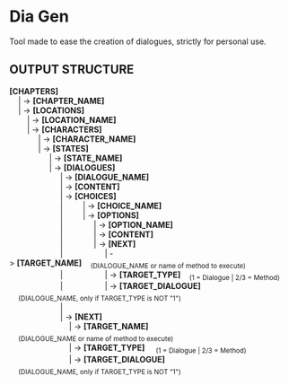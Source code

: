 # Dia Gen

Tool made to ease the creation of dialogues, strictly for personal use.

## OUTPUT STRUCTURE

**[CHAPTERS]** <br>
&nbsp;&nbsp;&nbsp;&nbsp;|&nbsp;->&nbsp;**[CHAPTER_NAME]** <br>
&nbsp;&nbsp;&nbsp;&nbsp;|&nbsp;->&nbsp;**[LOCATIONS]** <br>
&nbsp;&nbsp;&nbsp;&nbsp;&nbsp;&nbsp;&nbsp;&nbsp;|&nbsp;->&nbsp;**[LOCATION_NAME]** <br>
&nbsp;&nbsp;&nbsp;&nbsp;&nbsp;&nbsp;&nbsp;&nbsp;|&nbsp;->&nbsp;**[CHARACTERS]** <br>
&nbsp;&nbsp;&nbsp;&nbsp;&nbsp;&nbsp;&nbsp;&nbsp;&nbsp;&nbsp;&nbsp;&nbsp;&nbsp;|&nbsp;->&nbsp;**[CHARACTER_NAME]** <br>
&nbsp;&nbsp;&nbsp;&nbsp;&nbsp;&nbsp;&nbsp;&nbsp;&nbsp;&nbsp;&nbsp;&nbsp;&nbsp;|&nbsp;->&nbsp;**[STATES]** <br>
&nbsp;&nbsp;&nbsp;&nbsp;&nbsp;&nbsp;&nbsp;&nbsp;&nbsp;&nbsp;&nbsp;&nbsp;&nbsp;&nbsp;&nbsp;&nbsp;&nbsp;&nbsp;|&nbsp;->&nbsp;**[STATE_NAME]** <br>
&nbsp;&nbsp;&nbsp;&nbsp;&nbsp;&nbsp;&nbsp;&nbsp;&nbsp;&nbsp;&nbsp;&nbsp;&nbsp;&nbsp;&nbsp;&nbsp;&nbsp;&nbsp;|&nbsp;->&nbsp;**[DIALOGUES]** <br>
&nbsp;&nbsp;&nbsp;&nbsp;&nbsp;&nbsp;&nbsp;&nbsp;&nbsp;&nbsp;&nbsp;&nbsp;&nbsp;&nbsp;&nbsp;&nbsp;&nbsp;&nbsp;&nbsp;&nbsp;&nbsp;&nbsp;&nbsp;|&nbsp;->&nbsp;**[DIALOGUE_NAME]** <br>
&nbsp;&nbsp;&nbsp;&nbsp;&nbsp;&nbsp;&nbsp;&nbsp;&nbsp;&nbsp;&nbsp;&nbsp;&nbsp;&nbsp;&nbsp;&nbsp;&nbsp;&nbsp;&nbsp;&nbsp;&nbsp;&nbsp;&nbsp;|&nbsp;->&nbsp;**[CONTENT]** <br>
&nbsp;&nbsp;&nbsp;&nbsp;&nbsp;&nbsp;&nbsp;&nbsp;&nbsp;&nbsp;&nbsp;&nbsp;&nbsp;&nbsp;&nbsp;&nbsp;&nbsp;&nbsp;&nbsp;&nbsp;&nbsp;&nbsp;&nbsp;|&nbsp;->&nbsp;**[CHOICES]** <br>
&nbsp;&nbsp;&nbsp;&nbsp;&nbsp;&nbsp;&nbsp;&nbsp;&nbsp;&nbsp;&nbsp;&nbsp;&nbsp;&nbsp;&nbsp;&nbsp;&nbsp;&nbsp;&nbsp;&nbsp;&nbsp;&nbsp;&nbsp;|&nbsp;&nbsp;&nbsp;&nbsp;&nbsp;&nbsp;&nbsp;&nbsp;&nbsp;|&nbsp;->&nbsp;**[CHOICE_NAME]** <br>
&nbsp;&nbsp;&nbsp;&nbsp;&nbsp;&nbsp;&nbsp;&nbsp;&nbsp;&nbsp;&nbsp;&nbsp;&nbsp;&nbsp;&nbsp;&nbsp;&nbsp;&nbsp;&nbsp;&nbsp;&nbsp;&nbsp;&nbsp;|&nbsp;&nbsp;&nbsp;&nbsp;&nbsp;&nbsp;&nbsp;&nbsp;&nbsp;|&nbsp;->&nbsp;**[OPTIONS]** <br>
&nbsp;&nbsp;&nbsp;&nbsp;&nbsp;&nbsp;&nbsp;&nbsp;&nbsp;&nbsp;&nbsp;&nbsp;&nbsp;&nbsp;&nbsp;&nbsp;&nbsp;&nbsp;&nbsp;&nbsp;&nbsp;&nbsp;&nbsp;|&nbsp;&nbsp;&nbsp;&nbsp;&nbsp;&nbsp;&nbsp;&nbsp;&nbsp;&nbsp;&nbsp;&nbsp;&nbsp;&nbsp;|&nbsp;->&nbsp;**[OPTION_NAME]** <br>
&nbsp;&nbsp;&nbsp;&nbsp;&nbsp;&nbsp;&nbsp;&nbsp;&nbsp;&nbsp;&nbsp;&nbsp;&nbsp;&nbsp;&nbsp;&nbsp;&nbsp;&nbsp;&nbsp;&nbsp;&nbsp;&nbsp;&nbsp;|&nbsp;&nbsp;&nbsp;&nbsp;&nbsp;&nbsp;&nbsp;&nbsp;&nbsp;&nbsp;&nbsp;&nbsp;&nbsp;&nbsp;|&nbsp;->&nbsp;**[CONTENT]** <br>
&nbsp;&nbsp;&nbsp;&nbsp;&nbsp;&nbsp;&nbsp;&nbsp;&nbsp;&nbsp;&nbsp;&nbsp;&nbsp;&nbsp;&nbsp;&nbsp;&nbsp;&nbsp;&nbsp;&nbsp;&nbsp;&nbsp;&nbsp;|&nbsp;&nbsp;&nbsp;&nbsp;&nbsp;&nbsp;&nbsp;&nbsp;&nbsp;&nbsp;&nbsp;&nbsp;&nbsp;&nbsp;|&nbsp;->&nbsp;**[NEXT]** <br>
&nbsp;&nbsp;&nbsp;&nbsp;&nbsp;&nbsp;&nbsp;&nbsp;&nbsp;&nbsp;&nbsp;&nbsp;&nbsp;&nbsp;&nbsp;&nbsp;&nbsp;&nbsp;&nbsp;&nbsp;&nbsp;&nbsp;&nbsp;|&nbsp;&nbsp;&nbsp;&nbsp;&nbsp;&nbsp;&nbsp;&nbsp;&nbsp;&nbsp;&nbsp;&nbsp;&nbsp;&nbsp;&nbsp;&nbsp;&nbsp;&nbsp;&nbsp;|&nbsp;->&nbsp;**[TARGET_NAME]**&nbsp;&nbsp;&nbsp;&nbsp;<sub>(DIALOGUE_NAME&nbsp;or&nbsp;name&nbsp;of&nbsp;method&nbsp;to&nbsp;execute)</sub> <br>
&nbsp;&nbsp;&nbsp;&nbsp;&nbsp;&nbsp;&nbsp;&nbsp;&nbsp;&nbsp;&nbsp;&nbsp;&nbsp;&nbsp;&nbsp;&nbsp;&nbsp;&nbsp;&nbsp;&nbsp;&nbsp;&nbsp;&nbsp;|&nbsp;&nbsp;&nbsp;&nbsp;&nbsp;&nbsp;&nbsp;&nbsp;&nbsp;&nbsp;&nbsp;&nbsp;&nbsp;&nbsp;&nbsp;&nbsp;&nbsp;&nbsp;&nbsp;|&nbsp;->&nbsp;**[TARGET_TYPE]**&nbsp;&nbsp;&nbsp;&nbsp;<sub>(1&nbsp;=&nbsp;Dialogue&nbsp;|&nbsp;2/3&nbsp;=&nbsp;Method)</sub> <br>
&nbsp;&nbsp;&nbsp;&nbsp;&nbsp;&nbsp;&nbsp;&nbsp;&nbsp;&nbsp;&nbsp;&nbsp;&nbsp;&nbsp;&nbsp;&nbsp;&nbsp;&nbsp;&nbsp;&nbsp;&nbsp;&nbsp;&nbsp;|&nbsp;&nbsp;&nbsp;&nbsp;&nbsp;&nbsp;&nbsp;&nbsp;&nbsp;&nbsp;&nbsp;&nbsp;&nbsp;&nbsp;&nbsp;&nbsp;&nbsp;&nbsp;&nbsp;|&nbsp;->&nbsp;**[TARGET_DIALOGUE]** &nbsp;&nbsp;&nbsp;&nbsp;<sub>(DIALOGUE_NAME,&nbsp;only&nbsp;if&nbsp;TARGET_TYPE&nbsp;is&nbsp;NOT&nbsp;"1")</sub> <br>
&nbsp;&nbsp;&nbsp;&nbsp;&nbsp;&nbsp;&nbsp;&nbsp;&nbsp;&nbsp;&nbsp;&nbsp;&nbsp;&nbsp;&nbsp;&nbsp;&nbsp;&nbsp;&nbsp;&nbsp;&nbsp;&nbsp;&nbsp;|&nbsp; <br>
&nbsp;&nbsp;&nbsp;&nbsp;&nbsp;&nbsp;&nbsp;&nbsp;&nbsp;&nbsp;&nbsp;&nbsp;&nbsp;&nbsp;&nbsp;&nbsp;&nbsp;&nbsp;&nbsp;&nbsp;&nbsp;&nbsp;&nbsp;|&nbsp;->&nbsp;**[NEXT]** <br>
&nbsp;&nbsp;&nbsp;&nbsp;&nbsp;&nbsp;&nbsp;&nbsp;&nbsp;&nbsp;&nbsp;&nbsp;&nbsp;&nbsp;&nbsp;&nbsp;&nbsp;&nbsp;&nbsp;&nbsp;&nbsp;&nbsp;&nbsp;&nbsp;&nbsp;&nbsp;&nbsp;|&nbsp;->&nbsp;**[TARGET_NAME]** &nbsp;&nbsp;&nbsp;&nbsp;<sub>(DIALOGUE_NAME&nbsp;or&nbsp;name&nbsp;of&nbsp;method&nbsp;to&nbsp;execute)</sub> <br>
&nbsp;&nbsp;&nbsp;&nbsp;&nbsp;&nbsp;&nbsp;&nbsp;&nbsp;&nbsp;&nbsp;&nbsp;&nbsp;&nbsp;&nbsp;&nbsp;&nbsp;&nbsp;&nbsp;&nbsp;&nbsp;&nbsp;&nbsp;&nbsp;&nbsp;&nbsp;&nbsp;|&nbsp;->&nbsp;**[TARGET_TYPE]** &nbsp;&nbsp;&nbsp;&nbsp;<sub>(1&nbsp;=&nbsp;Dialogue&nbsp;|&nbsp;2/3&nbsp;=&nbsp;Method)</sub> <br>
&nbsp;&nbsp;&nbsp;&nbsp;&nbsp;&nbsp;&nbsp;&nbsp;&nbsp;&nbsp;&nbsp;&nbsp;&nbsp;&nbsp;&nbsp;&nbsp;&nbsp;&nbsp;&nbsp;&nbsp;&nbsp;&nbsp;&nbsp;&nbsp;&nbsp;&nbsp;&nbsp;|&nbsp;->&nbsp;**[TARGET_DIALOGUE]** &nbsp;&nbsp;&nbsp;&nbsp;<sub>(DIALOGUE_NAME,&nbsp;only&nbsp;if&nbsp;TARGET_TYPE&nbsp;is&nbsp;NOT&nbsp;"1")</sub> <br>

